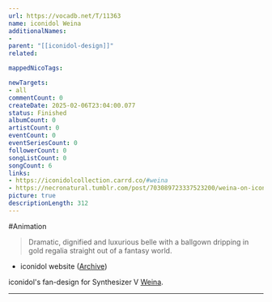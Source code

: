 ```yaml
---
url: https://vocadb.net/T/11363
name: iconidol Weina
additionalNames: 
- 
parent: "[[iconidol-design]]"
related:

mappedNicoTags:

newTargets:
- all
commentCount: 0
createDate: 2025-02-06T23:04:00.077
status: Finished
albumCount: 0
artistCount: 0
eventCount: 0
eventSeriesCount: 0
followerCount: 0
songListCount: 0
songCount: 6
links: 
- https://iconidolcollection.carrd.co/#weina
- https://necronatural.tumblr.com/post/703089723337523200/weina-on-iconidol-collection-now
picture: true
descriptionLength: 312
---
```


#Animation

> Dramatic, dignified and luxurious belle with a ballgown dripping in gold regalia straight out of a fantasy world.
- iconidol website ([Archive](https://web.archive.org/web/20230325090100/https://iconidolcollection.carrd.co/#weina))

iconidol's fan-design for Synthesizer V [Weina](https://vocadb.net/Ar/76161).

---

